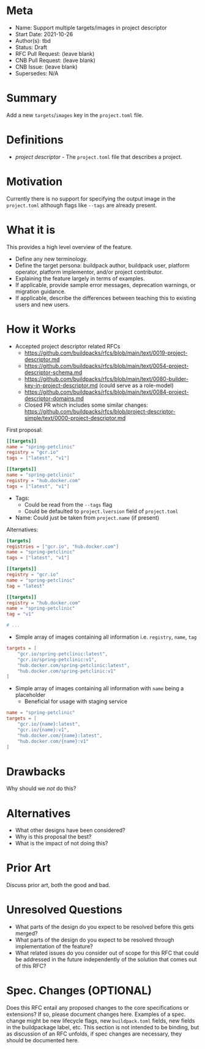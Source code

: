# Meta
[meta]: #meta
- Name: Support multiple targets/images in project descriptor
- Start Date: 2021-10-26
- Author(s): tbd
- Status: Draft <!-- Acceptable values: Draft, Approved, On Hold, Superseded -->
- RFC Pull Request: (leave blank)
- CNB Pull Request: (leave blank)
- CNB Issue: (leave blank)
- Supersedes: N/A

# Summary
[summary]: #summary

Add a new `targets`/`images` key in the `project.toml` file.

# Definitions
[definitions]: #definitions

* _project descriptor_ - The `project.toml` file that describes a project.

# Motivation
[motivation]: #motivation

Currently there is no support for specifying the output image in the `project.toml` although flags like `--tags` are already present.

# What it is
[what-it-is]: #what-it-is

This provides a high level overview of the feature.

- Define any new terminology.
- Define the target persona: buildpack author, buildpack user, platform operator, platform implementor, and/or project contributor.
- Explaining the feature largely in terms of examples.
- If applicable, provide sample error messages, deprecation warnings, or migration guidance.
- If applicable, describe the differences between teaching this to existing users and new users.

# How it Works
[how-it-works]: #how-it-works

* Accepted project descriptor related RFCs
  * https://github.com/buildpacks/rfcs/blob/main/text/0019-project-descriptor.md
  * https://github.com/buildpacks/rfcs/blob/main/text/0054-project-descriptor-schema.md
  * https://github.com/buildpacks/rfcs/blob/main/text/0080-builder-key-in-project-descriptor.md (could serve as a role-model)
  * https://github.com/buildpacks/rfcs/blob/main/text/0084-project-descriptor-domains.md
  * Closed PR which includes some similar changes: https://github.com/buildpacks/rfcs/blob/project-descriptor-simple/text/0000-project-descriptor.md

First proposal:

```toml
[[targets]]
name = "spring-petclinic"
registry = "gcr.io"
tags = ["latest", "v1"]

[[targets]]
name = "spring-petclinic"
registry = "hub.docker.com"
tags = ["latest", "v1"]
```

* Tags:
    * Could be read from the `--tags` flag
    * Could be defaulted to `project.lversion` field of `project.toml`
* Name: Could just be taken from `project.name` (if present)

Alternatives:
```toml
[targets]
registries = ["gcr.io", "hub.docker.com"]
name = "spring-petclinic"
tags = ["latest", "v1"]
```

```toml
[[targets]]
registry = "gcr.io"
name = "spring-petclinic"
tag = "latest"

[[targets]]
registry = "hub.docker.com"
name = "spring-petclinic"
tag = "v1"

# ...
```

* Simple array of images containing all information i.e. `registry`, `name`, `tag`

```toml
targets = [
    "gcr.io/spring-petclinic:latest",
    "gcr.io/spring-petclinic:v1",
    "hub.docker.com/spring-petclinic:latest",
    "hub.docker.com/spring-petclinic:v1"
]
```

* Simple array of images containing all information with `name` being a placeholder
  * Beneficial for usage with staging service

```toml
name = "spring-petclinic"
targets = [
    "gcr.io/{name}:latest",
    "gcr.io/{name}:v1",
    "hub.docker.com/{name}:latest",
    "hub.docker.com/{name}:v1"
]
```

# Drawbacks
[drawbacks]: #drawbacks

Why should we *not* do this?

# Alternatives
[alternatives]: #alternatives

- What other designs have been considered?
- Why is this proposal the best?
- What is the impact of not doing this?

# Prior Art
[prior-art]: #prior-art

Discuss prior art, both the good and bad.

# Unresolved Questions
[unresolved-questions]: #unresolved-questions

- What parts of the design do you expect to be resolved before this gets merged?
- What parts of the design do you expect to be resolved through implementation of the feature?
- What related issues do you consider out of scope for this RFC that could be addressed in the future independently of the solution that comes out of this RFC?

# Spec. Changes (OPTIONAL)
[spec-changes]: #spec-changes
Does this RFC entail any proposed changes to the core specifications or extensions? If so, please document changes here.
Examples of a spec. change might be new lifecycle flags, new `buildpack.toml` fields, new fields in the buildpackage label, etc.
This section is not intended to be binding, but as discussion of an RFC unfolds, if spec changes are necessary, they should be documented here.
